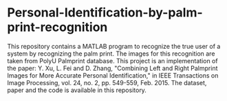 # Personal-Identification-by-palm-print-recognition
This repository contains a MATLAB program to recognize the true user of a system by recognizing the palm print.
The images for this recognition are taken from PolyU Palmprint database. 
This project is an implementation of the paper:
Y. Xu, L. Fei and D. Zhang, "Combining Left and Right Palmprint Images for More Accurate Personal Identification," in IEEE Transactions on Image Processing, vol. 24, no. 2, pp. 549-559, Feb. 2015.
The dataset, paper and the code is available in this repository.
